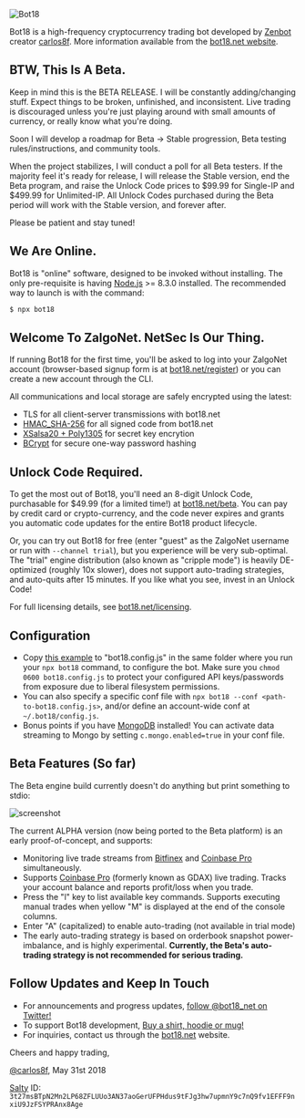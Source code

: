 ![Bot18](https://bot18.net/assets/bot18_logo_light.png)

Bot18 is a high-frequency cryptocurrency trading bot developed by [Zenbot](https://github.com/DeviaVir/zenbot) creator [carlos8f](https://github.com/carlos8f). More information available from the [bot18.net website](https://bot18.net/).

## BTW, This Is A Beta.

Keep in mind this is the BETA RELEASE. I will be constantly adding/changing stuff. Expect things to be broken, unfinished, and inconsistent. Live trading is discouraged unless you're just playing around with small amounts of currency, or really know what you're doing.

Soon I will develop a roadmap for Beta -> Stable progression, Beta testing rules/instructions, and community tools.

When the project stabilizes, I will conduct a poll for all Beta testers. If the majority feel it's ready for release, I will release the Stable version, end the Beta program, and raise the Unlock Code prices to $99.99 for Single-IP and $499.99 for Unlimited-IP. All Unlock Codes purchased during the Beta period will work with the Stable version, and forever after.

Please be patient and stay tuned!

## We Are Online.

Bot18 is "online" software, designed to be invoked without installing. The only pre-requisite is having [Node.js](https://nodejs.org/) >= 8.3.0 installed. The recommended way to launch is with the command:

```sh
$ npx bot18
```

## Welcome To ZalgoNet. NetSec Is Our Thing.

If running Bot18 for the first time, you'll be asked to log into your ZalgoNet account (browser-based signup form is at [bot18.net/register](https://bot18.net/register)) or you can create a new account through the CLI.

All communications and local storage are safely encrypted using the latest:

- TLS for all client-server transmissions with bot18.net
- [HMAC_SHA-256](http://nacl.cr.yp.to/auth.html) for all signed code from bot18.net
- [XSalsa20 + Poly1305](http://nacl.cr.yp.to/secretbox.html) for secret key encrytion
- [BCrypt](https://en.wikipedia.org/wiki/Bcrypt) for secure one-way password hashing

## Unlock Code Required.

To get the most out of Bot18, you'll need an 8-digit Unlock Code, purchasable for $49.99 (for a limited time!) at [bot18.net/beta](https://bot18.net/beta). You can pay by credit card or crypto-currency, and the code never expires and grants you automatic code updates for the entire Bot18 product lifecycle.

Or, you can try out Bot18 for free (enter "guest" as the ZalgoNet username or run with `--channel trial`), but you experience will be very sub-optimal. The "trial" engine distribution (also known as "cripple mode") is heavily DE-optimized (roughly 10x slower), does not support auto-trading strategies, and auto-quits after 15 minutes. If you like what you see, invest in an Unlock Code!

For full licensing details, see [bot18.net/licensing](https://bot18.net/licensing).

## Configuration

- Copy [this example](https://github.com/carlos8f/bot18/blob/with-gui/bot18.config-sample.js) to "bot18.config.js" in the same folder where you run your `npx bot18` command, to configure the bot. Make sure you `chmod 0600 bot18.config.js` to protect your configured API keys/passwords from exposure due to liberal filesystem permissions.
- You can also specify a specific conf file with `npx bot18 --conf <path-to-bot18.config.js>`, and/or define an account-wide conf at `~/.bot18/config.js`.
- Bonus points if you have [MongoDB](https://www.mongodb.com) installed! You can activate data streaming to Mongo by setting `c.mongo.enabled=true` in your conf file.

## Beta Features (So far)

The Beta engine build currently doesn't do anything but print something to stdio:

![screenshot](https://user-images.githubusercontent.com/106763/40774021-652490d2-6479-11e8-9cb5-160804c099a5.png)

The current ALPHA version (now being ported to the Beta platform) is an early proof-of-concept, and supports:

  - Monitoring live trade streams from [Bitfinex](https://www.bitfinex.com/) and [Coinbase Pro](https://pro.coinbase.com/) simultaneously.
  - Supports [Coinbase Pro](https://pro.coinbase.com/) (formerly known as GDAX) live trading. Tracks your account balance and reports profit/loss when you trade.
  - Press the "l" key to list available key commands. Supports executing manual trades when yellow "M" is displayed at the end of the console columns.
  - Enter "A" (capitalized) to enable auto-trading (not available in trial mode)
  - The early auto-trading strategy is based on orderbook snapshot power-imbalance, and is highly experimental. **Currently, the Beta's auto-trading strategy is not recommended for serious trading.**

## Follow Updates and Keep In Touch

- For announcements and progress updates, [follow @bot18_net on Twitter!](https://twitter.com/bot18_net)
- To support Bot18 development, [Buy a shirt, hoodie or mug!](https://shop.bot18.net/)
- For inquiries, contact us through the [bot18.net](https://bot18.net) website.

Cheers and happy trading,

[@carlos8f](https://github.com/carlos8f), May 31st 2018

[Salty](https://github.com/carlos8f/salty) ID: `3t27msBTpN2Mn2LP68ZFLUUo3AN37aoGerUFPHdus9tFJg3hw7upmnY9c7nQ9fv1EFFF9nxiU9JzFSYPRAnx8Age`
